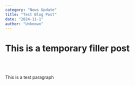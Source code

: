 ```yaml
---
category: "News Update"
title: "Test Blog Post"
date: "2024-11-1"
author: "Unknown"
---
```


<h1>This is a temporary filler post</h1>
<br>
<br>
<p>This is a test paragraph</p>